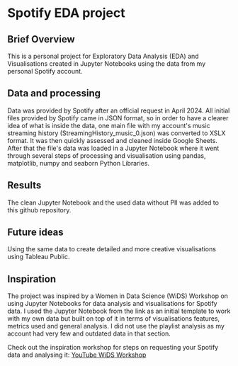 # Spotify EDA project
## Brief Overview
This is a personal project for Exploratory Data Analysis (EDA) and Visualisations created in Jupyter Notebooks using the data from my personal Spotify account.

## Data and processing
Data was provided by Spotify after an official request in April 2024. All initial files provided by Spotify came in JSON format, so in order to have a clearer idea of what is inside the data, one main file with my account's music streaming history (StreamingHistory_music_0.json) was converted to XSLX format. It was then quickly assessed and cleaned inside Google Sheets. After that the file's data was loaded in a Jupyter Notebook where it went through several steps of processing and visualisation using pandas, matplotlib, numpy and seaborn Python Libraries.

## Results
The clean Jupyter Notebook and the used data without PII was added to this github repository.

## Future ideas
Using the same data to create detailed and more creative visualisations using Tableau Public.

## Inspiration
The project was inspired by a Women in Data Science (WiDS) Workshop on using Jupyter Notebooks for data analysis and visualisations for Spotify data. I used the Jupyter Notebook from the link as an initial template to work with my own data but built on top of it in terms of visualisations features, metrics used and general analysis. I did not use the playlist analysis as my account had very few and outdated data in that section.

Check out the inspiration workshop for steps on requesting your Spotify data and analysing it: [YouTube WiDS Workshop](https://www.youtube.com/watch?v=2zaGRy54SV8&ab_channel=WomeninDataScienceWorldwide)

